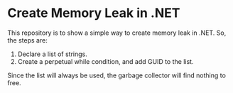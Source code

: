 # Create Memory Leak in .NET
This repository is to show a simple way to create memory leak in .NET.
So, the steps are:
1. Declare a list of strings.
2. Create a perpetual while condition, and add GUID to the list.

Since the list will always be used, the garbage collector will find nothing to free.
